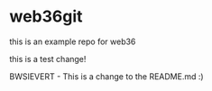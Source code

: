 # web36git
this is an example repo for web36 

this is a test change!

BWSIEVERT - This is a change to the README.md :)
